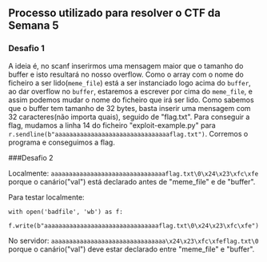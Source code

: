## Processo utilizado para resolver o CTF da Semana 5
### Desafio 1

A ideia é, no scanf inserirmos uma mensagem maior que o tamanho do buffer e isto resultará no nosso overflow. Como o array com o nome do ficheiro a ser lido(`meme_file`) está a ser instanciado logo acima do `buffer`, ao dar overflow no `buffer`, estaremos a escrever por cima do `meme_file`, e assim podemos mudar o nome do ficheiro que irá ser lido.
Como sabemos que o buffer tem tamanho de 32 bytes, basta inserir uma mensagem com 32 caracteres(não importa quais), seguido de "flag.txt".
Para conseguir a flag, mudamos a linha 14 do ficheiro "exploit-example.py" para `r.sendline(b"aaaaaaaaaaaaaaaaaaaaaaaaaaaaaaaaflag.txt")`. Corremos o programa e conseguimos a flag.

###Desafio 2

Localmente:
`aaaaaaaaaaaaaaaaaaaaaaaaaaaaaaaaflag.txt\0\x24\x23\xfc\xfe`
porque o canário("val") está declarado antes de "meme_file" e de "buffer".

Para testar localmente:
```
with open('badfile', 'wb') as f:
  f.write(b"aaaaaaaaaaaaaaaaaaaaaaaaaaaaaaaaflag.txt\0\x24\x23\xfc\xfe")
```

No servidor:
`aaaaaaaaaaaaaaaaaaaaaaaaaaaaaaaa\x24\x23\xfc\xfeflag.txt\0`
porque o canário("val") deve estar declarado entre "meme_file" e "buffer".
